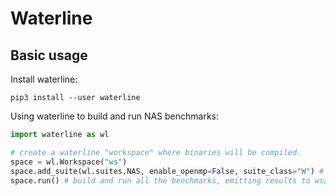 # Waterline

## Basic usage
Install waterline:
```
pip3 install --user waterline
```

Using waterline to build and run NAS benchmarks:
```python
import waterline as wl

# create a waterline "workspace" where binaries will be compiled.
space = wl.Workspace("ws")
space.add_suite(wl.suites.NAS, enable_openmp=False, suite_class="W") # build the "W" class of NAS.
space.run() # build and run all the benchmarks, emitting results to ws/results
```
